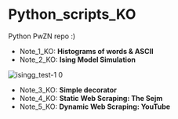 # Python_scripts_KO
Python PwZN repo :)
- Note_1_KO: <b> Histograms of words & ASCII </b>
- Note_2_KO: <b> Ising Model Simulation </b> 

![isingg_test-1 0](https://user-images.githubusercontent.com/62968263/200706059-cbffc34e-c90d-4e9c-9729-0e2576ac38dc.gif)
- Note_3_KO: <b> Simple decorator </b>
- Note_4_KO: <b> Static Web Scraping: The Sejm</b>
- Note_5_KO: <b> Dynamic Web Scraping: YouTube</b>
